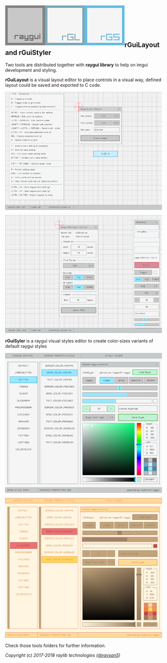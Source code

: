 <br>

<img align="left" src="../logo/raygui_128x128.png" width=128>
<img align="left" src="rGuiLayout/logo/rguilayout_128x128.png" width=128>
<img align="left" src="rGuiStyler/logo/rguistyler_128x128.png" width=128>

<br>
<br>
<br>
<br>
<br>

## rGuiLayout and rGuiStyler

Two tools are distributed together with **raygui library** to help on imgui development and styling. 

**rGuiLayout** is a visual layout editor to place controls in a visual way, defined layout could be saved and exported to C code.

![rGuiLayout help panel](rGuiLayout/screenshots/screenshot000.png)

![rGuiLayout controls panel](rGuiLayout/screenshots/screenshot003.png)

**rGuiSyler** is a raygui visual styles editor to create color-sizes variants of default raygui styles

![rGuiStyler light style](rGuiStyler/screenshots/screenshot000.png)

![rGuiStyler candy style](rGuiStyler/screenshots/screenshot003.png)

Check those tools folders for further information.

*Copyright (c) 2017-2018 raylib technologies ([@raysan5](https://twitter.com/raysan5))*
